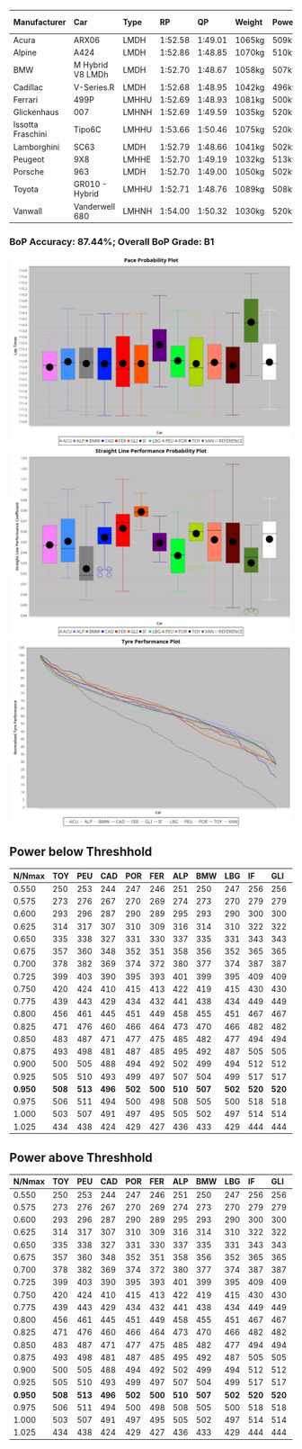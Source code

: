|Manufacturer|Car|Type|RP|QP|Weight|Power¹|Threshhold|PINC|Power²|E/Stint|AVG Vmax|FDS|RDLC|L/Stint|BOP-Grade|ModelAccuracy|ModelPoints|Match%|
|:-|:-|:-|:-|:-|:-|:-|:-|:-|:-|:-|:-|:-|:-|:-|:-|:-|:-|:-|
|Acura|ARX06|LMDH|1:52.58|1:49.01|1065kg|509kw|210.0kph|0%|509kw|904MJ|277.85kph|-|1.00|29|-C2|100.00%|995|72.13%|
|Alpine|A424|LMDH|1:52.86|1:48.85|1070kg|510kw|210.0kph|0%|510kw|905MJ|278.27kph|-|1.00|29|~A1|81.46%|523|100.00%|
|BMW|M Hybrid V8 LMDh|LMDH|1:52.70|1:48.67|1058kg|507kw|210.0kph|0%|507kw|893MJ|274.60kph|-|1.02|29|-A2|98.60%|1690|91.88%|
|Cadillac|V-Series.R|LMDH|1:52.68|1:48.95|1042kg|496kw|210.0kph|0%|496kw|872MJ|278.03kph|-|1.02|29|-A2|98.38%|1765|92.26%|
|Ferrari|499P|LMHHU|1:52.69|1:48.93|1081kg|500kw|210.0kph|0%|500kw|885MJ|279.02kph|190kph|1.01|29|~A1|92.24%|2247|95.60%|
|Glickenhaus|007|LMHNH|1:52.69|1:49.59|1035kg|520kw|210.0kph|0%|520kw|914MJ|284.18kph|-|0.95|29|+A2|96.18%|554|91.46%|
|Issotta Fraschini|Tipo6C|LMHHU|1:53.66|1:50.46|1075kg|520kw|210.0kph|0%|520kw|922MJ|278.56kph|190kph|1.03|29|+E1|66.67%|96|56.58%|
|Lamborghini|SC63|LMDH|1:52.79|1:48.66|1041kg|502kw|210.0kph|0%|502kw|883MJ|276.67kph|-|1.05|29|~A1|96.77%|419|97.12%|
|Peugeot|9X8|LMHHE|1:52.70|1:49.19|1032kg|513kw|210.0kph|0%|513kw|904MJ|280.32kph|150kph|1.03|29|~A1|87.65%|1795|98.73%|
|Porsche|963|LMDH|1:52.70|1:49.00|1050kg|502kw|210.0kph|0%|502kw|887MJ|278.59kph|-|1.02|29|-A2|96.81%|5438|94.14%|
|Toyota|GR010 - Hybrid|LMHHU|1:52.71|1:48.76|1089kg|508kw|210.0kph|0%|508kw|903MJ|277.47kph|190kph|1.01|29|~A1|86.04%|1751|99.98%|
|Vanwall|Vanderwell 680|LMHNH|1:54.00|1:50.32|1030kg|520kw|210.0kph|0%|520kw|901MJ|276.44kph|-|1.01|29|+E1|91.42%|501|59.42%|

### BoP Accuracy: 87.44%; Overall BoP Grade: B1
![PACECHART](./IMG/ACOMETHOD.png)
![STRAIGHTLINEPERFORMANCECHART](./IMG/ACOMETHOD_sp.png)
![TYREPERFORMANCECHART](./IMG/ACOMETHOD_tw.png)

## Power below Threshhold
|N/Nmax|TOY|PEU|CAD|POR|FER|ALP|BMW|LBG|IF|GLI|VAN|ACU|
|:-|:-|:-|:-|:-|:-|:-|:-|:-|:-|:-|:-|:-|
|0.550|250|253|244|247|246|251|250|247|256|256|256|251|
|0.575|273|276|267|270|269|274|273|270|279|279|279|274|
|0.600|293|296|287|290|289|295|293|290|300|300|300|294|
|0.625|314|317|307|310|309|316|314|310|322|322|322|315|
|0.650|335|338|327|331|330|337|335|331|343|343|343|336|
|0.675|357|360|348|352|351|358|356|352|365|365|365|357|
|0.700|378|382|369|374|372|380|377|374|387|387|387|379|
|0.725|399|403|390|395|393|401|399|395|409|409|409|400|
|0.750|420|424|410|415|413|422|419|415|430|430|430|421|
|0.775|439|443|429|434|432|441|438|434|449|449|449|440|
|0.800|456|461|445|451|449|458|455|451|467|467|467|457|
|0.825|471|476|460|466|464|473|470|466|482|482|482|472|
|0.850|483|487|471|477|475|485|482|477|494|494|494|484|
|0.875|493|498|481|487|485|495|492|487|505|505|505|494|
|0.900|500|505|488|494|492|502|499|494|512|512|512|501|
|0.925|505|510|493|499|497|507|504|499|517|517|517|506|
|**0.950**|**508**|**513**|**496**|**502**|**500**|**510**|**507**|**502**|**520**|**520**|**520**|**509**|
|0.975|506|511|494|500|498|508|505|500|518|518|518|507|
|1.000|503|507|491|497|495|505|502|497|514|514|514|504|
|1.025|434|438|424|429|427|436|433|429|444|444|444|435|

## Power above Threshhold
|N/Nmax|TOY|PEU|CAD|POR|FER|ALP|BMW|LBG|IF|GLI|VAN|ACU|
|:-|:-|:-|:-|:-|:-|:-|:-|:-|:-|:-|:-|:-|
|0.550|250|253|244|247|246|251|250|247|256|256|256|251|
|0.575|273|276|267|270|269|274|273|270|279|279|279|274|
|0.600|293|296|287|290|289|295|293|290|300|300|300|294|
|0.625|314|317|307|310|309|316|314|310|322|322|322|315|
|0.650|335|338|327|331|330|337|335|331|343|343|343|336|
|0.675|357|360|348|352|351|358|356|352|365|365|365|357|
|0.700|378|382|369|374|372|380|377|374|387|387|387|379|
|0.725|399|403|390|395|393|401|399|395|409|409|409|400|
|0.750|420|424|410|415|413|422|419|415|430|430|430|421|
|0.775|439|443|429|434|432|441|438|434|449|449|449|440|
|0.800|456|461|445|451|449|458|455|451|467|467|467|457|
|0.825|471|476|460|466|464|473|470|466|482|482|482|472|
|0.850|483|487|471|477|475|485|482|477|494|494|494|484|
|0.875|493|498|481|487|485|495|492|487|505|505|505|494|
|0.900|500|505|488|494|492|502|499|494|512|512|512|501|
|0.925|505|510|493|499|497|507|504|499|517|517|517|506|
|**0.950**|**508**|**513**|**496**|**502**|**500**|**510**|**507**|**502**|**520**|**520**|**520**|**509**|
|0.975|506|511|494|500|498|508|505|500|518|518|518|507|
|1.000|503|507|491|497|495|505|502|497|514|514|514|504|
|1.025|434|438|424|429|427|436|433|429|444|444|444|435|
